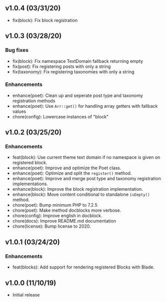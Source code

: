 ## v1.0.4 (03/31/20)

- fix(block): Fix block registration

## v1.0.3 (03/28/20)

### Bug fixes

- fix(block): Fix namespace TextDomain fallback returning empty
- fix(post): Fix registering posts with only a string
- fix(taxonomy): Fix registering taxonomies with only a string

### Enhancements

- enhance(poet): Clean up and seperate post type and taxonomy registration methods
- enhance(poet): Use `Arr::get()` for handling array getters with fallback values
- chore(config): Lowercase instances of "block"

## v1.0.2 (03/25/20)

### Enhancements

- feat(block): Use current theme text domain if no namespace is given on registered block.
- enhance(poet): Improve and optimize the Poet class.
- enhance(poet): Optimize and split the `register()` method.
- enhance(poet): Improve and merge post type and taxonomy registration implementations.
- enhance(block): Improve the block registration implementation.
- enhance(block): Move content conditional to standalone `isEmpty()` method.
- chore(poet): Bump minimum PHP to 7.2.5
- chore(poet): Make method docblocks more verbose.
- chore(config): Improve english in docblock.
- chore(docs): Improve README.md documentation
- chore(license): Bump license to 2020.

## v1.0.1 (03/24/20)

### Enhancements

- feat(blocks): Add support for rendering registered Blocks with Blade.

## v1.0.0 (11/10/19)

- Initial release
